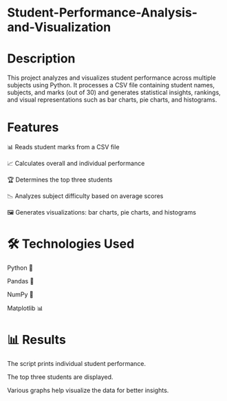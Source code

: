 # Student-Performance-Analysis-and-Visualization

# Description

This project analyzes and visualizes student performance across multiple subjects using Python. It processes a CSV file containing student names, subjects, and marks (out of 30) and generates statistical insights, rankings, and visual representations such as bar charts, pie charts, and histograms.

# Features

📊 Reads student marks from a CSV file

📈 Calculates overall and individual performance

🏆 Determines the top three students

📉 Analyzes subject difficulty based on average scores

🖼️ Generates visualizations: bar charts, pie charts, and histograms

# 🛠 Technologies Used

Python 🐍

Pandas 📑

NumPy 🔢

Matplotlib 📊

# 📊 Results

The script prints individual student performance.

The top three students are displayed.

Various graphs help visualize the data for better insights.
